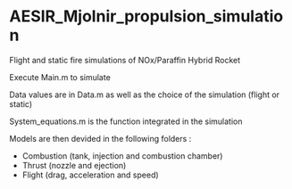 # AESIR_Mjolnir_propulsion_simulation
Flight and static fire simulations of NOx/Paraffin Hybrid Rocket

Execute Main.m to simulate

Data values are in Data.m as well as the choice of the simulation (flight or static)

System_equations.m is the function integrated in the simulation

Models are then devided in the following folders :
* Combustion (tank, injection and combustion chamber)
* Thrust (nozzle and ejection)
* Flight (drag, acceleration and speed)
